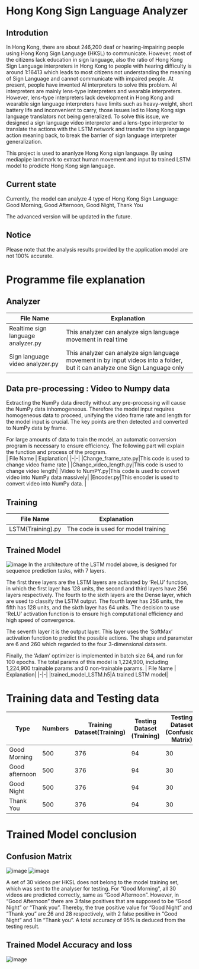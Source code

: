 # Hong Kong Sign Language Analyzer

## Introdution

In Hong Kong, there are about 246,200 deaf or hearing-impairing people using Hong Kong Sign Language (HKSL) to communicate. However, most of the citizens lack education in sign language, also the ratio of Hong Kong Sign Language interpreters in Hong Kong to people with hearing difficulty is around 1:16413 which leads to most citizens not understanding the meaning of Sign Language and cannot communicate with impaired people. At present, people have invented AI interpreters to solve this problem. AI interpreters are mainly lens-type interpreters and wearable interpreters. However, lens-type interpreters lack development in Hong Kong and wearable sign language interpreters have limits such as heavy-weight, short battery life and inconvenient to carry, those issues led to Hong Kong sign language translators not being generalized. To solve this issue, we designed a sign language video interpreter and a lens-type interpreter to translate the actions with the LSTM network and transfer the sign language action meaning back, to break the barrier of sign language interpreter generalization. 

This project is used to ananlyze Hong Kong sign language. By using mediapipe landmark to extract human movement and input to trained LSTM model to prodicte Hong Kong sign language. 

## Current state
Currently, the model can analyze 4 type of Hong Kong Sign Language: Good Morning, Good Afternoon, Good Night, Thank You

The advanced version will be updated in the future.

## Notice
Please note that the analysis results provided by the application model are not 100% accurate.




# Programme file explanation
## Analyzer
| File Name  | Explanation|
|-|-|
|Realtime sign language analyzer.py|This analyzer can analyze sign language movement in real time|
|Sign language video analyzer.py|This analyzer can analyze sign language movement in by input videos into a folder, but it can analyze one Sign Language only|


## Data pre-processing : Video to Numpy data
Extracting the NumPy data directly without any pre-processing will cause the NumPy data inhomogeneous. Therefore the model input requires homogeneous data to proceed, unifying the video frame rate and length for the model input is crucial. The key points are then detected and converted to NumPy data by frame.

For large amounts of data to train the model, an automatic conversion program is necessary to ensure efficiency. The following part will explain the function and process of the program.  
| File Name  | Explanation|
|-|-|
|Change_frame_rate.py|This code is used to change video frame rate |
|Change_video_length.py|This code is used to change video length|
|Video to NumPY.py|This code is used to convert video into NumPy data massively|
|Encoder.py|This encoder is used to convert video into NumPy data. |

## Training
| File Name  | Explanation|
|-|-|
|LSTM(Training).py|The code is used for model training|


## Trained Model
![image](https://github.com/user-attachments/assets/aa80db9c-4652-4ac7-b8a2-a53ebc96b7a4)
In the architecture of the LSTM model above, is designed for sequence prediction tasks, with
7 layers.

The first three layers are the LSTM layers are activated by ‘ReLU’ function, in which the first 
layer has 128 units, the second and third layers have 256 layers respectively. The fourth to the 
sixth layers are the Dense layer, which are used to classify the LSTM output. The fourth layer 
has 256 units, the fifth has 128 units, and the sixth layer has 64 units. The decision to use 
‘ReLU’ activation function is to ensure high computational efficiency and high speed of 
convergence.

The seventh layer it is the output layer. This layer uses the ‘SoftMax’ activation function to 
predict the possible actions. The shape and parameter are 6 and 260 which regarded to the four 
3-dimensional datasets.

Finally, the ‘Adam’ optimizer is implemented in batch size 64, and run for 100 epochs. The 
total params of this model is 1,224,900, including 1,224,900 trainable params and 0 non-trainable params.
| File Name  | Explanation|
|-|-|
|trained_model_LSTM.h5|A trained LSTM model|

# Training data and Testing data
| Type | Numbers | Training Dataset(Training) | Testing Dataset (Training)| Testing Dataset (Confusion Matrix) |
|-|-|-|-|-|
| Good Morning | 500 | 376 | 94 | 30 |
| Good afternoon | 500 | 376 | 94 | 30 |
| Good Night | 500 | 376 | 94 | 30 |
| Thank You | 500 | 376 | 94 | 30 |

# Trained Model conclusion
## Confusion Matrix
![image](https://github.com/user-attachments/assets/20f2a4c2-c842-41ff-b104-91ae61902afe)
![image](https://github.com/user-attachments/assets/db7a42d1-9066-42f5-b635-ad343796555a)

A set of 30 videos per HKSL does not belong to the model training set, which was sent to the 
analyser for testing. For “Good Morning”, all 30 videos are predicted correctly, same as 
“Good Afternoon”. However, in “Good Afternoon” there are 3 false positives that are
supposed to be “Good Night” or “Thank you”. Thereby, the true positive value for “Good 
Night” and “Thank you” are 26 and 28 respectively, with 2 false positive in “Good Night” 
and 1 in “Thank you”. A total accuracy of 95% is deduced from the testing result.


## Trained Model Accuracy and loss
![image](https://github.com/user-attachments/assets/22b76b0c-ca30-4921-ba33-cf79b066e72f)









